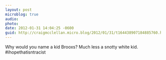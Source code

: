 ```yaml
---
layout: post
microblog: true
audio: 
photo: 
date: 2012-01-31 14:04:25 -0600
guid: http://craigmcclellan.micro.blog/2012/01/31/t164438907184885760.html
---
```

Why would you name a kid Brooxs? Much less a snotty white kid. #ihopethatisntracist
